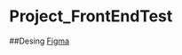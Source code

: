 # Project_FrontEndTest

##Desing 
[Figma](https://www.figma.com/file/3MtWaXuCdNDWwDjKxvQvAw/Untitled?type=design&node-id=0%3A1&t=32BHtuzCM5gKvZod-1)
